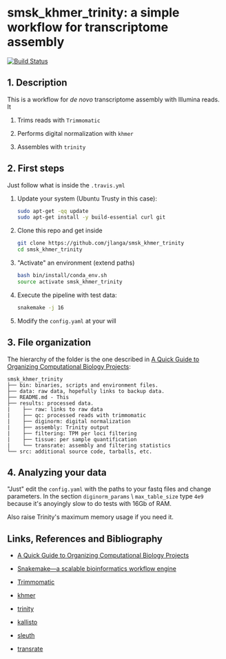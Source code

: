 # smsk_khmer_trinity: a simple workflow for transcriptome assembly

[![Build Status](https://travis-ci.org/jlanga/smsk_khmer_trinity.svg?branch=master)](https://travis-ci.org/jlanga/smsk_khmer_trinity)

## 1. Description

This is a workflow for _de novo_ transcriptome assembly with Illumina reads. It

1. Trims reads with `Trimmomatic`

2. Performs digital normalization with `khmer`

3. Assembles with `trinity`

## 2. First steps

Just follow what is inside the `.travis.yml`

1. Update your system (Ubuntu Trusty in this case):
    ```sh
    sudo apt-get -qq update
    sudo apt-get install -y build-essential curl git
    ```

2. Clone this repo and get inside
    ```sh
    git clone https://github.com/jlanga/smsk_khmer_trinity
    cd smsk_khmer_trinity
    ```

3. "Activate" an environment (extend paths)
    ```sh
    bash bin/install/conda_env.sh
    source activate smsk_khmer_trinity
    ```

4. Execute the pipeline with test data:

    ```sh
    snakemake -j 16
    ```

5. Modify the `config.yaml` at your will

## 3. File organization

The hierarchy of the folder is the one described in [A Quick Guide to Organizing Computational Biology Projects](http://journals.plos.org/ploscompbiol/article?id=10.1371/journal.pcbi.1000424):

```
smsk_khmer_trinity
├── bin: binaries, scripts and environment files.
├── data: raw data, hopefully links to backup data.
├── README.md - This
├── results: processed data.
|    ├── raw: links to raw data
|    ├── qc: processed reads with trimmomatic
|    ├── diginorm: digital normalization
|    ├── assembly: Trinity output
|    ├── filtering: TPM per loci filtering
|    ├── tissue: per sample quantification
|    └── transrate: assembly and filtering statistics
└── src: additional source code, tarballs, etc.
```

## 4. Analyzing your data

"Just" edit the `config.yaml` with the paths to your fastq files and change parameters. In the section `diginorm_params` \ `max_table_size` type `4e9` because it's anoyingly slow to do tests with 16Gb of RAM.

Also raise Trinity's maximum memory usage if you need it.


## Links, References and Bibliography

- [A Quick Guide to Organizing Computational Biology Projects](http://journals.plos.org/ploscompbiol/article?id=10.1371/journal.pcbi.1000424)

- [Snakemake—a scalable bioinformatics workflow engine](http://bioinformatics.oxfordjournals.org/content/28/19/2520)

- [Trimmomatic](https://www.ncbi.nlm.nih.gov/pmc/articles/PMC4103590/)

- [khmer](https://khmer-protocols.readthedocs.io/en/latest/mrnaseq/)

- [trinity](https://github.com/trinityrnaseq/trinityrnaseq/wiki)

- [kallisto](https://pachterlab.github.io/kallisto/)

- [sleuth](http://pachterlab.github.io/sleuth/)

- [transrate](hibberdlab.com/transrate/)
